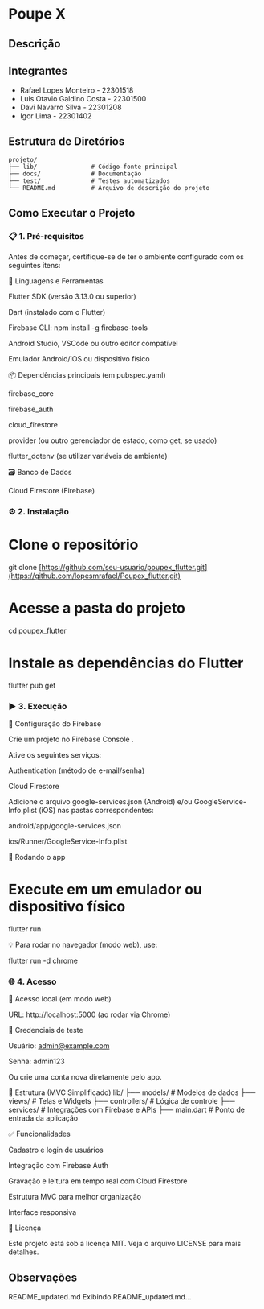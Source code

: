 # Poupe X
<!-- Substitua pelo nome do projeto -->

## Descrição
<!-- Escreva aqui um resumo do projeto, sua finalidade e principais funcionalidades -->

## Integrantes
<!-- Liste todos os integrantes do grupo no formato Nome - Matrícula -->
- Rafael Lopes Monteiro - 22301518
- Luis Otavio Galdino Costa - 22301500
- Davi Navarro Silva - 22301208
- Igor Lima - 22301402

## Estrutura de Diretórios
<!-- Mostre a estrutura básica do projeto -->
```
projeto/
├── lib/               # Código-fonte principal
├── docs/              # Documentação
├── test/              # Testes automatizados
└── README.md          # Arquivo de descrição do projeto
```

## Como Executar o Projeto

### 📋 1. Pré-requisitos

Antes de começar, certifique-se de ter o ambiente configurado com os seguintes itens:

🧰 Linguagens e Ferramentas

Flutter SDK
 (versão 3.13.0 ou superior)

Dart (instalado com o Flutter)

Firebase CLI: npm install -g firebase-tools

Android Studio, VSCode ou outro editor compatível

Emulador Android/iOS ou dispositivo físico

📦 Dependências principais (em pubspec.yaml)

firebase_core

firebase_auth

cloud_firestore

provider (ou outro gerenciador de estado, como get, se usado)

flutter_dotenv (se utilizar variáveis de ambiente)

🗃️ Banco de Dados

Cloud Firestore (Firebase)

### ⚙️ 2. Instalação
# Clone o repositório
git clone [https://github.com/seu-usuario/poupex_flutter.git](https://github.com/lopesmrafael/Poupex_flutter.git)

# Acesse a pasta do projeto
cd poupex_flutter

# Instale as dependências do Flutter
flutter pub get

### ▶️ 3. Execução
🔐 Configuração do Firebase

Crie um projeto no Firebase Console
.

Ative os seguintes serviços:

Authentication (método de e-mail/senha)

Cloud Firestore

Adicione o arquivo google-services.json (Android) e/ou GoogleService-Info.plist (iOS) nas pastas correspondentes:

android/app/google-services.json

ios/Runner/GoogleService-Info.plist

🚀 Rodando o app
# Execute em um emulador ou dispositivo físico
flutter run


💡 Para rodar no navegador (modo web), use:

flutter run -d chrome

### 🌐 4. Acesso
🔗 Acesso local (em modo web)

URL: http://localhost:5000 (ao rodar via Chrome)

👤 Credenciais de teste

Usuário: admin@example.com

Senha: admin123

Ou crie uma conta nova diretamente pelo app.

🧱 Estrutura (MVC Simplificado)
lib/
├── models/         # Modelos de dados
├── views/          # Telas e Widgets
├── controllers/    # Lógica de controle
├── services/       # Integrações com Firebase e APIs
├── main.dart       # Ponto de entrada da aplicação

✅ Funcionalidades

 Cadastro e login de usuários

 Integração com Firebase Auth

 Gravação e leitura em tempo real com Cloud Firestore

 Estrutura MVC para melhor organização

 Interface responsiva

📄 Licença

Este projeto está sob a licença MIT. Veja o arquivo LICENSE
 para mais detalhes.

## Observações
<!-- Coloque aqui informações adicionais, como problemas conhecidos, melhorias futuras ou instruções extras -->
README_updated.md
Exibindo README_updated.md…
